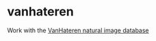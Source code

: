 # vanhateren
Work with the [VanHateren natural image database](
http://cin-11.medizin.uni-tuebingen.de:61280/vanhateren/)
